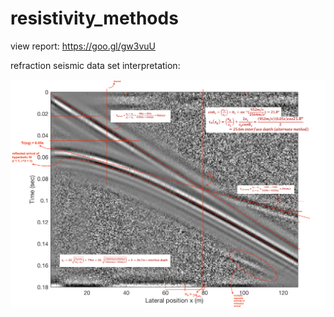 # resistivity_methods

view report: https://goo.gl/gw3vuU

refraction seismic data set interpretation: 

![ScreenShot](matlab/interpretated_ref.png)
